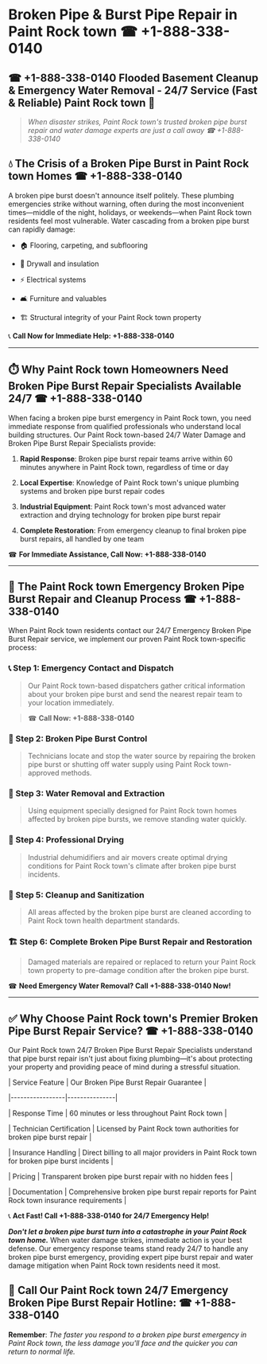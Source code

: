# Broken Pipe & Burst Pipe Repair in Paint Rock town ☎ +1-888-338-0140  
## ☎ +1-888-338-0140 Flooded Basement Cleanup & Emergency Water Removal - 24/7 Service (Fast & Reliable) Paint Rock town 🚨  

> *When disaster strikes, Paint Rock town's trusted broken pipe burst repair and water damage experts are just a call away ☎ +1-888-338-0140*  

## 💧 The Crisis of a Broken Pipe Burst in Paint Rock town Homes ☎ +1-888-338-0140  

A broken pipe burst doesn't announce itself politely. These plumbing emergencies strike without warning, often during the most inconvenient times—middle of the night, holidays, or weekends—when Paint Rock town residents feel most vulnerable. Water cascading from a broken pipe burst can rapidly damage:  

* 🏠 Flooring, carpeting, and subflooring  
* 🧱 Drywall and insulation  
* ⚡ Electrical systems  
* 🛋️ Furniture and valuables  
* 🏗️ Structural integrity of your Paint Rock town property  

📞 **Call Now for Immediate Help: +1-888-338-0140**  

---  

## ⏱️ Why Paint Rock town Homeowners Need Broken Pipe Burst Repair Specialists Available 24/7 ☎ +1-888-338-0140  

When facing a broken pipe burst emergency in Paint Rock town, you need immediate response from qualified professionals who understand local building structures. Our Paint Rock town-based 24/7 Water Damage and Broken Pipe Burst Repair Specialists provide:  

1. **Rapid Response**: Broken pipe burst repair teams arrive within 60 minutes anywhere in Paint Rock town, regardless of time or day  
2. **Local Expertise**: Knowledge of Paint Rock town's unique plumbing systems and broken pipe burst repair codes  
3. **Industrial Equipment**: Paint Rock town's most advanced water extraction and drying technology for broken pipe burst repair  
4. **Complete Restoration**: From emergency cleanup to final broken pipe burst repairs, all handled by one team  

☎ **For Immediate Assistance, Call Now: +1-888-338-0140**  

---  

## 🔧 The Paint Rock town Emergency Broken Pipe Burst Repair and Cleanup Process ☎ +1-888-338-0140  

When Paint Rock town residents contact our 24/7 Emergency Broken Pipe Burst Repair service, we implement our proven Paint Rock town-specific process:  

### 📞 Step 1: Emergency Contact and Dispatch  
> Our Paint Rock town-based dispatchers gather critical information about your broken pipe burst and send the nearest repair team to your location immediately.  
> ☎ **Call Now: +1-888-338-0140**  

### 🚿 Step 2: Broken Pipe Burst Control  
> Technicians locate and stop the water source by repairing the broken pipe burst or shutting off water supply using Paint Rock town-approved methods.  

### 🌊 Step 3: Water Removal and Extraction  
> Using equipment specially designed for Paint Rock town homes affected by broken pipe bursts, we remove standing water quickly.  

### 💨 Step 4: Professional Drying  
> Industrial dehumidifiers and air movers create optimal drying conditions for Paint Rock town's climate after broken pipe burst incidents.  

### 🧼 Step 5: Cleanup and Sanitization  
> All areas affected by the broken pipe burst are cleaned according to Paint Rock town health department standards.  

### 🏗️ Step 6: Complete Broken Pipe Burst Repair and Restoration  
> Damaged materials are repaired or replaced to return your Paint Rock town property to pre-damage condition after the broken pipe burst.  

☎ **Need Emergency Water Removal? Call +1-888-338-0140 Now!**  

---  

## ✅ Why Choose Paint Rock town's Premier Broken Pipe Burst Repair Service? ☎ +1-888-338-0140  

Our Paint Rock town 24/7 Broken Pipe Burst Repair Specialists understand that pipe burst repair isn't just about fixing plumbing—it's about protecting your property and providing peace of mind during a stressful situation.  

| Service Feature | Our Broken Pipe Burst Repair Guarantee |  
|-----------------|---------------|  
| Response Time | 60 minutes or less throughout Paint Rock town |  
| Technician Certification | Licensed by Paint Rock town authorities for broken pipe burst repair |  
| Insurance Handling | Direct billing to all major providers in Paint Rock town for broken pipe burst incidents |  
| Pricing | Transparent broken pipe burst repair with no hidden fees |  
| Documentation | Comprehensive broken pipe burst repair reports for Paint Rock town insurance requirements |  

📞 **Act Fast! Call +1-888-338-0140 for 24/7 Emergency Help!**  

***Don't let a broken pipe burst turn into a catastrophe in your Paint Rock town home.*** When water damage strikes, immediate action is your best defense. Our emergency response teams stand ready 24/7 to handle any broken pipe burst emergency, providing expert pipe burst repair and water damage mitigation when Paint Rock town residents need it most.  

## 📱 Call Our Paint Rock town 24/7 Emergency Broken Pipe Burst Repair Hotline: ☎ +1-888-338-0140  

**Remember**: *The faster you respond to a broken pipe burst emergency in Paint Rock town, the less damage you'll face and the quicker you can return to normal life.*
